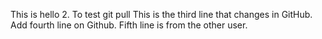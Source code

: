 This is hello 2.
To test git pull
This is the third line that changes in GitHub.
Add fourth line on Github.
Fifth line is from the other user.
